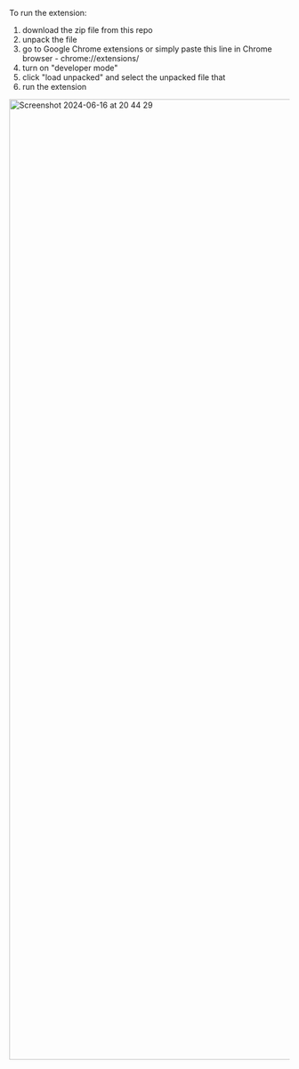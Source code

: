 To run the extension:
1. download the zip file from this repo
2. unpack the file
3. go to Google Chrome extensions or simply paste this line in Chrome browser - chrome://extensions/
4. turn on "developer mode"
5. click "load unpacked" and select the unpacked file that
6. run the extension

<img width="1728" alt="Screenshot 2024-06-16 at 20 44 29" src="https://github.com/Evgenii-Dolgopolov/job-profile-creation-ext/assets/52101591/48fae5ed-2b7b-4378-bac9-da4082b23f7a">
